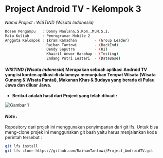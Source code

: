 # Project Android TV - Kelompok 3
*Nama Project : WISTIND (Wisata Indonesia)*

```sh
Dosen Pengampu   : Donny Maulana,S.Kom.,M.M.S.I.
Mata Kuliah      : Pemrograman Mobile 2
Anggota Kelompok : Ikram Ramadhan        - (Group Leader)
                   Raihan Tantowi        - (BackEnd)
                   Dendy Saputra         - (UI)
                   Khairil Anwar Harahap - (Testing)
                   Endang Putri Lestari  - (DataBase)
```
#### *WISTIND (Wisata Indonesia)*  Merupakan sebuah aplikasi Android TV yang isi konten aplikasi di dalamnya menunjukan Tempat Wisata (Wisata Gunung & Wisata Pantai), Makanan Khas  & Budaya yang berada di Pulau Jawa dan diluar Jawa.

* **Berikut adalah hasil dari Project yang telah dibuat :**

![Gambar 1](img/ss1.png)


#### *Note :* 
Repository dari projek ini menggunakan penyimpanan dari git lfs. 
Untuk bisa meng-clone projek ini menggunakan git bash yaitu harus menjalankan kode perintah tersebut :
```sh
git lfs install
git lfs clone https://github.com/RaihanTantowi/Project_AndroidTV.git
``` 

